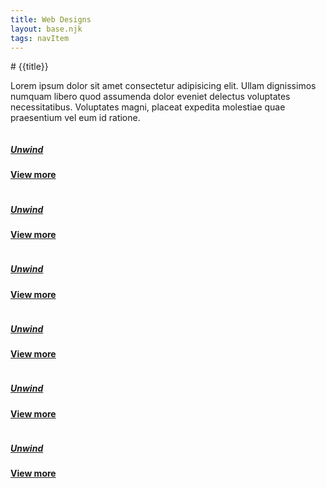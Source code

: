 ```yaml
---
title: Web Designs
layout: base.njk
tags: navItem
---
```

<link rel="stylesheet" href="{{ '/css/design.css' | url }}">
<script scr="/js/design.js"></script>
# {{title}}

Lorem ipsum dolor sit amet consectetur adipisicing elit. Ullam dignissimos numquam libero quod assumenda dolor eveniet delectus voluptates necessitatibus. Voluptates magni, placeat expedita molestiae quae praesentium vel eum id ratione.
<div class="gallery-image">
   <div class="img-box">
     <img src="/images/portfolio/unwind-01.png" alt="">
       <div class="transparent-box">
        <a href="/graphics/unwind/"><div class="caption">
          <h5>Unwind</h5>
          <h4 class="opacity-low">View more</h4></a>
        </div>
      </div> 
    </div>
    <div class="img-box">
     <a href="/graphics/unwind/"> <img src="/images/portfolio/unwind-01.png" alt="" /></a>
         <div class="transparent-box">
        <a href="/graphics/unwind/"><div class="caption">
          <h5>Unwind</h5>
          <h4 class="opacity-low">View more</h4></a>
        </div>
      </div>
    </div>
    <div class="img-box">
       <a href="/graphics/unwind/"> <img src="/images/portfolio/unwind-01.png" alt="" /></a>
       <div class="transparent-box">
        <a href="/graphics/unwind/"><div class="caption">
          <h5>Unwind</h5>
          <h4 class="opacity-low">View more</h4></a>
        </div>
      </div>
    </div>
    <div class="img-box">
        <a href="/graphics/unwind/"> <img src="/images/portfolio/unwind-01.png" alt="" /></a>
            <div class="transparent-box">
        <a href="/graphics/unwind/"><div class="caption">
          <h5>Unwind</h5>
          <h4 class="opacity-low">View more</h4></a>
        </div>
      </div> 
    </div>
    <div class="img-box">
      <a href="/graphics/unwind/"> <img src="/images/portfolio/unwind-01.png" alt="" /></a>
        <div class="transparent-box">
        <a href="/graphics/unwind/"><div class="caption">
          <h5>Unwind</h5>
          <h4 class="opacity-low">View more</h4></a>
        </div>
      </div> 
    </div>
    <div class="img-box">
       <a href="/graphics/unwind/"> <img src="/images/portfolio/unwind-01.png" alt="" /></a>
       <div class="transparent-box">
        <a href="/graphics/unwind/"><div class="caption">
          <h5>Unwind</h5>
          <h4 class="opacity-low">View more</h4></a>
        </div>
      </div> 
    </div>
  </div>

